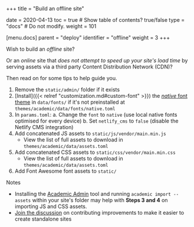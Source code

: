 +++
title = "Build an offline site"

date = 2020-04-13
toc = true  # Show table of contents? true/false
type = "docs"  # Do not modify.
weight = 101

[menu.docs]
    parent = "deploy"
    identifier = "offline"
    weight = 3
+++

Wish to build an _offline_ site?

Or an _online_ site that _does not attempt to speed up your site's load time_ by serving assets via a third party Content Distribution Network (CDN)?

Then read on for some tips to help guide you.

1. Remove the `static/admin/` folder if it exists
2. [Install]({{< relref "customization.md#custom-font" >}}) the [_native_ font theme](https://github.com/gcushen/hugo-academic/blob/master/data/fonts/native.toml) in `data/fonts/` if it's not preinstalled at `themes/academic/data/fonts/native.toml`
2. In `params.toml`:
   a. Change the `font` to `native` (use local native fonts optimised for every device)
   b. Set `netlify_cms` to `false` (disable the Netlify CMS integration)
3. Add concatenated JS assets to `static/js/vendor/main.min.js`
   - View the list of full assets to download in `themes/academic/data/assets.toml`
4. Add concatenated CSS assets to `static/css/vendor/main.min.css`
   - View the list of full assets to download in `themes/academic/data/assets.toml`
5. Add Font Awesome font assets to `static/`

Notes

- Installing the [Academic Admin](https://github.com/sourcethemes/academic-admin) tool and running `academic import --assets` within your site's folder may help with **Steps 3 and 4** on importing JS and CSS assets.
- [Join the discussion](https://github.com/gcushen/hugo-academic/issues/1167) on contributing improvements to make it easier to create standalone sites
